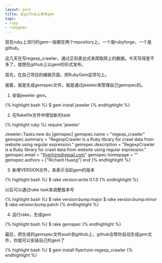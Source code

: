 ```yaml
---
layout: post
title: 在github上发布gem
tags:
- ruby
- rubygems
---
```

现在ruby上流行的gem一般都在两个repository上，一个是rubyforge，一个是github。

这几天在写regexp_crawler，通过正则表达式来爬取网上的数据。今天写得差不多了，就想在github上以gem的形式发布。

首先，在自己项目的编辑页面，把RubyGem这项勾上。

接着，就是生成gemspec文件。我是通过jeweler来管理自己gemspec的。

1. 安装jeweler gem。

{% highlight bash %}
$ gem install jeweler
{% endhighlight %}

2. 在Rakefile文件中增加新的task

{% highlight ruby %}
require 'jeweler'

Jeweler::Tasks.new do |gemspec|
  gemspec.name = "regexp_crawler"
  gemspec.summary = "RegexpCrawler is a Ruby library for crawl data from website using regular expression."
  gemspec.description = "RegexpCrawler is a Ruby library for crawl data from website using regular expression."
  gemspec.email = "flyerhzm@gmail.com"
  gemspec.homepage = ""
  gemspec.authors = ["Richard Huang"]
end
{% endhighlight %}

3. 新增VERSION文件，来表示当前gem的版本

{% highlight bash %}
$ rake version:write 0.1.0
{% endhighlight %}

以后可以通过rake task来调整版本号

{% highlight bash %}
$ rake version:bump:major
$ rake version:bump:minor
$ rake version:bump:patch
{% endhighlight %}

4. 运行rake，生成gem

{% highlight bash %}
$ rake gemspec
{% endhighlight %}

最后，把生成的gemspec文件push到github上，github会帮你自动生成gem文件，你就可以安装自己的gem了

{% highlight bash %}
$ gem install flyerhzm-regexp_crawler
{% endhighlight %}

